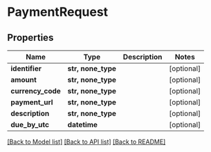 # PaymentRequest


## Properties
Name | Type | Description | Notes
------------ | ------------- | ------------- | -------------
**identifier** | **str, none_type** |  | [optional] 
**amount** | **str, none_type** |  | [optional] 
**currency_code** | **str, none_type** |  | [optional] 
**payment_url** | **str, none_type** |  | [optional] 
**description** | **str, none_type** |  | [optional] 
**due_by_utc** | **datetime** |  | [optional] 

[[Back to Model list]](../README.md#documentation-for-models) [[Back to API list]](../README.md#documentation-for-api-endpoints) [[Back to README]](../README.md)



